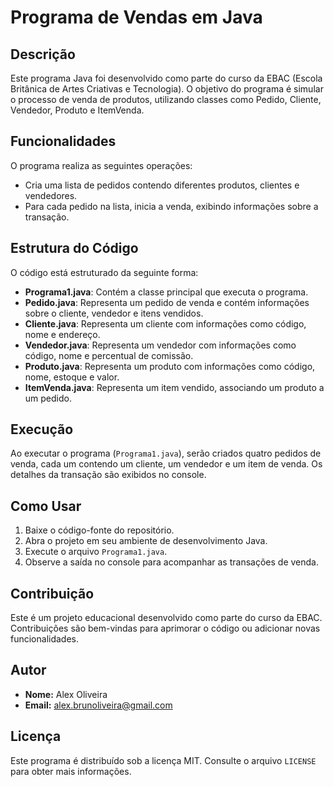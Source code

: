 # Programa de Vendas em Java

## Descrição
Este programa Java foi desenvolvido como parte do curso da EBAC (Escola Britânica de Artes Criativas e Tecnologia). O objetivo do programa é simular o processo de venda de produtos, utilizando classes como Pedido, Cliente, Vendedor, Produto e ItemVenda.

## Funcionalidades
O programa realiza as seguintes operações:
- Cria uma lista de pedidos contendo diferentes produtos, clientes e vendedores.
- Para cada pedido na lista, inicia a venda, exibindo informações sobre a transação.

## Estrutura do Código
O código está estruturado da seguinte forma:

- **Programa1.java**: Contém a classe principal que executa o programa.
- **Pedido.java**: Representa um pedido de venda e contém informações sobre o cliente, vendedor e itens vendidos.
- **Cliente.java**: Representa um cliente com informações como código, nome e endereço.
- **Vendedor.java**: Representa um vendedor com informações como código, nome e percentual de comissão.
- **Produto.java**: Representa um produto com informações como código, nome, estoque e valor.
- **ItemVenda.java**: Representa um item vendido, associando um produto a um pedido.

## Execução
Ao executar o programa (`Programa1.java`), serão criados quatro pedidos de venda, cada um contendo um cliente, um vendedor e um item de venda. Os detalhes da transação são exibidos no console.

## Como Usar
1. Baixe o código-fonte do repositório.
2. Abra o projeto em seu ambiente de desenvolvimento Java.
3. Execute o arquivo `Programa1.java`.
4. Observe a saída no console para acompanhar as transações de venda.

## Contribuição
Este é um projeto educacional desenvolvido como parte do curso da EBAC. Contribuições são bem-vindas para aprimorar o código ou adicionar novas funcionalidades.

## Autor
- **Nome:** Alex Oliveira
- **Email:** alex.brunoliveira@gmail.com

## Licença
Este programa é distribuído sob a licença MIT. Consulte o arquivo `LICENSE` para obter mais informações.
